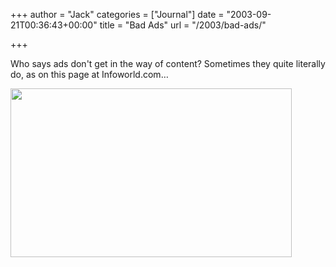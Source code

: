 +++
author = "Jack"
categories = ["Journal"]
date = "2003-09-21T00:36:43+00:00"
title = "Bad Ads"
url = "/2003/bad-ads/"

+++

Who says ads don't get in the way of content? Sometimes they quite literally do, as on this page at Infoworld.com&#8230;

<img src="https://jackbaty.com/images/blog/badad.gif" width="450" height="270" alt="" />